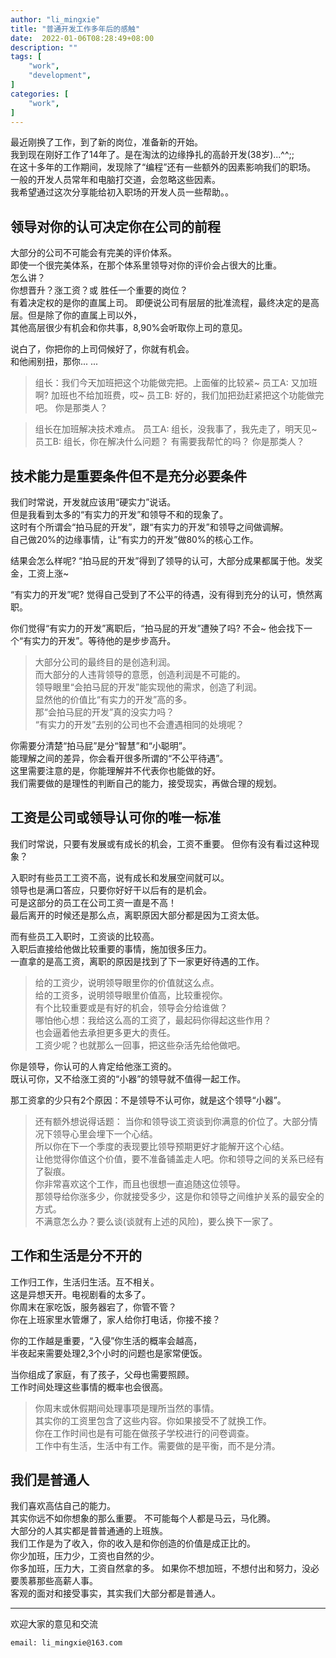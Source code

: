 ```yaml
---
author: "li_mingxie"
title: "普通开发工作多年后的感触"
date:  2022-01-06T08:28:49+08:00
description: ""
tags: [
    "work",
    "development",
]
categories: [
    "work",
]
---
```


最近刚换了工作，到了新的岗位，准备新的开始。  
我到现在刚好工作了14年了。是在淘汰的边缘挣扎的高龄开发(38岁)...^^;;  
在这十多年的工作期间，发现除了“编程”还有一些额外的因素影响我们的职场。  
一般的开发人员常年和电脑打交道，会忽略这些因素。  
我希望通过这次分享能给初入职场的开发人员一些帮助。。  <!--more-->  

## **领导对你的认可决定你在公司的前程**
大部分的公司不可能会有完美的评价体系。  
即使一个很完美体系，在那个体系里领导对你的评价会占很大的比重。  
怎么讲？  
你想晋升？涨工资？或 胜任一个重要的岗位？  
有着决定权的是你的直属上司。
即便说公司有层层的批准流程，最终决定的是高层。但是除了你的直属上司以外，  
其他高层很少有机会和你共事，8,90%会听取你上司的意见。  

说白了，你把你的上司伺候好了，你就有机会。  
和他闹别扭，那你... ...

> 组长：我们今天加班把这个功能做完把。上面催的比较紧~
员工A: 又加班啊? 加班也不给加班费，哎~
员工B: 好的，我们加把劲赶紧把这个功能做完吧。
你是那类人？  

> 组长在加班解决技术难点。
员工A: 组长，没我事了，我先走了，明天见~
员工B: 组长，你在解决什么问题？ 有需要我帮忙的吗？
你是那类人？  


## **技术能力是重要条件但不是充分必要条件**
我们时常说，开发就应该用“硬实力”说话。  
但是我看到太多的“有实力的开发”和领导不和的现象了。  
这时有个所谓会“拍马屁的开发”，跟“有实力的开发”和领导之间做调解。  
自己做20%的边缘事情，让“有实力的开发”做80%的核心工作。  

结果会怎么样呢?
“拍马屁的开发”得到了领导的认可，大部分成果都属于他。发奖金，工资上涨~

“有实力的开发”呢?
觉得自己受到了不公平的待遇，没有得到充分的认可，愤然离职。

你们觉得“有实力的开发”离职后，“拍马屁的开发”遭殃了吗?
不会~  他会找下一个“有实力的开发”。等待他的是步步高升。  

> 大部分公司的最终目的是创造利润。  
而大部分的人违背领导的意愿，创造利润是不可能的。  
领导眼里“会拍马屁的开发”能实现他的需求，创造了利润。  
显然他的价值比“有实力的开发”高的多。  
那“会拍马屁的开发”真的没实力吗？  
“有实力的开发”去别的公司也不会遭遇相同的处境呢？

你需要分清楚“拍马屁”是分“智慧”和“小聪明”。  
能理解之间的差异，你会看开很多所谓的“不公平待遇”。  
这里需要注意的是，你能理解并不代表你也能做的好。  
我们需要做的是理性的判断自己的能力，接受现实，再做合理的规划。


## **工资是公司或领导认可你的唯一标准**
我们时常说，只要有发展或有成长的机会，工资不重要。 
但你有没有看过这种现象？  

入职时有些员工工资不高，说有成长和发展空间就可以。  
领导也是满口答应，只要你好好干以后有的是机会。  
可是这部分的员工在公司工资一直是不高！  
最后离开的时候还是那么点，离职原因大部分都是因为工资太低。  

而有些员工入职时，工资谈的比较高。  
入职后直接给他做比较重要的事情，施加很多压力。  
一直拿的是高工资，离职的原因是找到了下一家更好待遇的工作。  

> 给的工资少，说明领导眼里你的价值就这么点。  
给的工资多，说明领导眼里价值高，比较重视你。  
有个比较重要或是有好的机会，领导会分给谁做？  
哪怕他心想：我给这么高的工资了，最起码你得起这些作用？  
也会逼着他去承担更多更大的责任。  
工资少呢？也就那么一回事，把这些杂活先给他做吧。    

你是领导，你认可的人肯定给他涨工资的。  
既认可你，又不给涨工资的“小器”的领导就不值得一起工作。  

那工资拿的少只有2个原因：不是领导不认可你，就是这个领导“小器”。

> 还有额外想说得话题：
当你和领导谈工资谈到你满意的价位了。大部分情况下领导心里会埋下一个心结。  
所以你在下一个季度的表现要比领导预期更好才能解开这个心结。  
让他觉得你值这个价值，要不准备铺盖走人吧。你和领导之间的关系已经有了裂痕。  
你非常喜欢这个工作，而且也很想一直追随这位领导。  
那领导给你涨多少，你就接受多少，这是你和领导之间维护关系的最安全的方式。  
不满意怎么办？要么谈(谈就有上述的风险)，要么换下一家了。  


## **工作和生活是分不开的**
工作归工作，生活归生活。互不相关。     
这是异想天开。电视剧看的太多了。  
你周末在家吃饭，服务器宕了，你管不管？  
你在上班家里水管爆了，家人给你打电话，你接不接？  

你的工作越是重要，“入侵”你生活的概率会越高，  
半夜起来需要处理2,3个小时的问题也是家常便饭。  

当你组成了家庭，有了孩子，父母也需要照顾。  
工作时间处理这些事情的概率也会很高。  

> 你周末或休假期间处理事项是理所当然的事情。  
其实你的工资里包含了这些内容。你如果接受不了就换工作。  
你在工作时间也是有可能在做孩子学校进行的问卷调查。  
工作中有生活，生活中有工作。需要做的是平衡，而不是分清。


## **我们是普通人**
我们喜欢高估自己的能力。  
其实你远不如你想象的那么重要。 
不可能每个人都是马云，马化腾。  
大部分的人其实都是普普通通的上班族。   
我们工作是为了收入，你的收入是和你创造的价值是成正比的。   
你少加班，压力少，工资也自然的少。  
你多加班，压力大，工资自然拿的多。 
如果你不想加班，不想付出和努力，没必要羡慕那些高薪人事。  
客观的面对和接受事实，其实我们大部分都是普通人。


----------------------------------------------
欢迎大家的意见和交流

`email: li_mingxie@163.com`